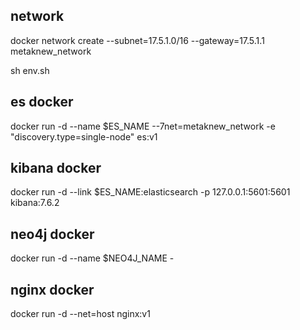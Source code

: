 ## network
docker network create --subnet=17.5.1.0/16 --gateway=17.5.1.1 metaknew_network

sh env.sh
## es docker
docker run -d --name $ES_NAME --7net=metaknew_network -e "discovery.type=single-node" es:v1

## kibana docker
docker run -d --link $ES_NAME:elasticsearch -p 127.0.0.1:5601:5601 kibana:7.6.2

## neo4j docker
docker run -d --name $NEO4J_NAME -

## nginx docker
docker run -d --net=host nginx:v1